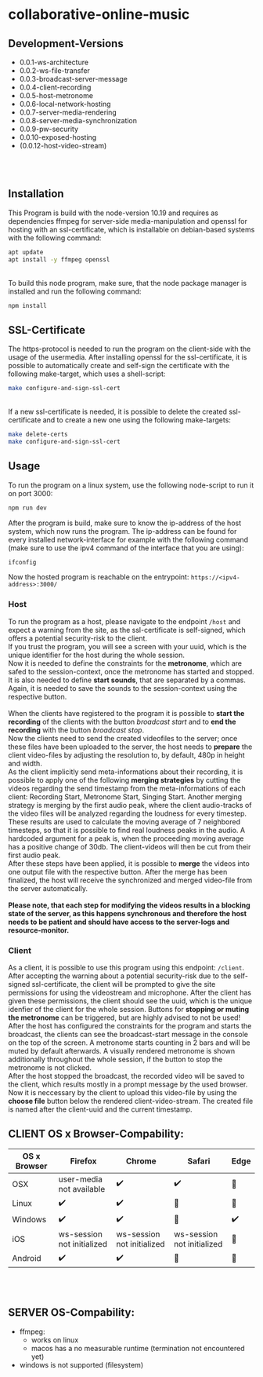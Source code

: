 # collaborative-online-music

## Development-Versions
* 0.0.1-ws-architecture
* 0.0.2-ws-file-transfer
* 0.0.3-broadcast-server-message
* 0.0.4-client-recording
* 0.0.5-host-metronome
* 0.0.6-local-network-hosting
* 0.0.7-server-media-rendering
* 0.0.8-server-media-synchronization
* 0.0.9-pw-security
* 0.0.10-exposed-hosting
* (0.0.12-host-video-stream)

<br><br>

## Installation
This Program is build with the node-version 10.19 and requires as dependencies ffmpeg for server-side media-manipulation and openssl for hosting with an ssl-certificate, which is installable on debian-based systems with the following command:
```bash
apt update
apt install -y ffmpeg openssl
```
\
To build this node program, make sure, that the node package manager is installed and run the following command:
```bash
npm install
```

## SSL-Certificate
The https-protocol is needed to run the program on the client-side with the usage of the usermedia. After installing openssl for the ssl-certificate, it is possible to automatically create and self-sign the certificate with the following make-target, which uses a shell-script:
```bash
make configure-and-sign-ssl-cert
```
\
If a new ssl-certificate is needed, it is possible to delete the created ssl-certificate and to create a new one using the following make-targets:
```bash
make delete-certs
make configure-and-sign-ssl-cert
```

## Usage
To run the program on a linux system, use the following node-script to run it on port 3000:
```bash
npm run dev
```
After the program is build, make sure to know the ip-address of the host system, which now runs the program. The ip-address can be found for every installed network-interface for example with the following command (make sure to use the ipv4 command of the interface that you are using):
```bash
ifconfig
```
Now the hosted program is reachable on the entrypoint:
`https://<ipv4-address>:3000/`

### Host
To run the program as a host, please navigate to the endpoint `/host` and expect a warning from the site, as the ssl-certificate is self-signed, which offers a potential security-risk to the client. \
If you trust the program, you will see a screen with your uuid, which is the unique identifier for the host during the whole session. \
Now it is needed to define the constraints for the **metronome**, which are safed to the session-context, once the metronome has started and stopped. It is also needed to define **start sounds**, that are separated by a commas. Again, it is needed to save the sounds to the session-context using the respective button. 
<br><br>
When the clients have registered to the program it is possible to **start the recording** of the clients with the button *broadcast start* and to **end the recording** with the button *broadcast stop*.\
Now the clients need to send the created videofiles to the server; once these files have been uploaded to the server, the host needs to **prepare** the client video-files by adjusting the resolution to, by default, 480p in height and width.\
As the client implicitly send meta-informations about their recording, it is possible to apply one of the following **merging strategies** by cutting the videos regarding the send timestamp from the meta-informations of each client: Recording Start, Metronome Start, Singing Start. Another merging strategy is merging by the first audio peak, where the client audio-tracks of the video files will be analyzed regarding the loudness for every timestep. These results are used to calculate the moving average of 7 neighbored timesteps, so that it is possible to find real loudness peaks in the audio. A hardcoded argument for a peak is, when the proceeding moving average has a positive change of 30db. The client-videos will then be cut from their first audio peak.\
After these steps have been applied, it is possible to **merge** the videos into one output file with the respective button. After the merge has been finalized, the host will receive the synchronized and merged video-file from the server automatically.
<br><br>
**Please note, that each step for modifying the videos results in a blocking state of the server, as this happens synchronous and therefore the host needs to be patient and should have access to the server-logs and resource-monitor.**

### Client
As a client, it is possible to use this program using this endpoint: `/client`.
After accepting the warning about a potential security-risk due to the self-signed ssl-certificate, the client will be prompted to give the site permissions for using the videostream and microphone. After the client has given these permissions, the client should see the uuid, which is the unique idenfier of the client for the whole session. Buttons for **stopping or muting the metronome** can be triggered, but are highly advised to not be used! \
After the host has configured the constraints for the program and starts the broadcast, the clients can see the broadcast-start message in the console on the top of the screen. A metronome starts counting in 2 bars and will be muted by default afterwards. A visually rendered metronome is shown additionally throughout the whole session, if the button to stop the metronome is not clicked. \
After the host stopped the broadcast, the recorded video will be saved to the client, which results mostly in a prompt message by the used browser. Now it is neccessary by the client to upload this video-file by using the **choose file** button below the rendered client-video-stream. The created file is named after the client-uuid and the current timestamp.


## CLIENT OS x Browser-Compability:
| OS x Browser  | Firefox     | Chrome| Safari    | Edge  |
| ---           | ---         | ---   | ---       | ---   |
| OSX            |  user-media not available | :heavy_check_mark: | :heavy_check_mark: | :radio_button: |
| Linux   | :heavy_check_mark:    | :heavy_check_mark: |  :radio_button: | :radio_button:|
| Windows | :heavy_check_mark: | :heavy_check_mark: | :radio_button: | :heavy_check_mark: | 
| iOS | ws-session not initialized  | ws-session not initialized | ws-session not initialized | :radio_button: |
| Android   | :heavy_check_mark: | :heavy_check_mark: | :radio_button: | :radio_button: |

<br><br>

## SERVER OS-Compability:
* ffmpeg:
    * works on linux
    * macos has a no measurable runtime (termination not encountered yet)
* windows is not supported (filesystem)